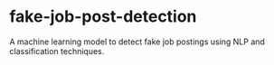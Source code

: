 # fake-job-post-detection
A machine learning model to detect fake job postings using NLP and classification techniques.
